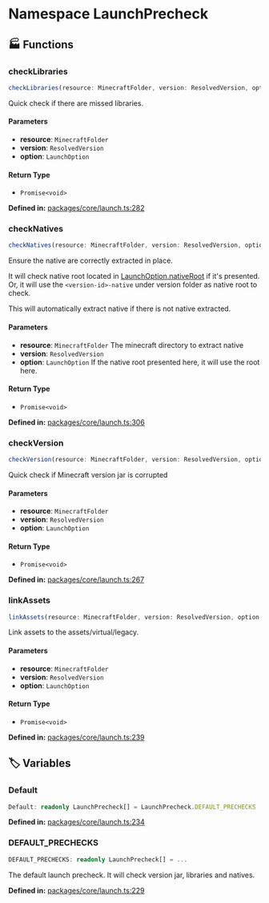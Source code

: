 # Namespace LaunchPrecheck

## 🏭 Functions

### checkLibraries

```ts
checkLibraries(resource: MinecraftFolder, version: ResolvedVersion, option: LaunchOption): Promise<void>
```
Quick check if there are missed libraries.
#### Parameters

- **resource**: `MinecraftFolder`
- **version**: `ResolvedVersion`
- **option**: `LaunchOption`
#### Return Type

- `Promise<void>`

<p style="font-size: 14px; color: var(--vp-c-text-2)">
<strong>Defined in:</strong> <a href="https://github.com/voxelum/minecraft-launcher-core-node/blob/master/packages/core/launch.ts#L282" target="_blank" rel="noreferrer">packages/core/launch.ts:282</a>
</p>


### checkNatives

```ts
checkNatives(resource: MinecraftFolder, version: ResolvedVersion, option: LaunchOption): Promise<void>
```
Ensure the native are correctly extracted in place.

It will check native root located in [LaunchOption.nativeRoot](#@xmcl/core.LaunchOption.nativeRoot) if it's presented.
Or, it will use the ``<version-id>-native`` under version folder as native root to check.

This will automatically extract native if there is not native extracted.
#### Parameters

- **resource**: `MinecraftFolder`
The minecraft directory to extract native
- **version**: `ResolvedVersion`
- **option**: `LaunchOption`
If the native root presented here, it will use the root here.
#### Return Type

- `Promise<void>`

<p style="font-size: 14px; color: var(--vp-c-text-2)">
<strong>Defined in:</strong> <a href="https://github.com/voxelum/minecraft-launcher-core-node/blob/master/packages/core/launch.ts#L306" target="_blank" rel="noreferrer">packages/core/launch.ts:306</a>
</p>


### checkVersion

```ts
checkVersion(resource: MinecraftFolder, version: ResolvedVersion, option: LaunchOption): Promise<void>
```
Quick check if Minecraft version jar is corrupted
#### Parameters

- **resource**: `MinecraftFolder`
- **version**: `ResolvedVersion`
- **option**: `LaunchOption`
#### Return Type

- `Promise<void>`

<p style="font-size: 14px; color: var(--vp-c-text-2)">
<strong>Defined in:</strong> <a href="https://github.com/voxelum/minecraft-launcher-core-node/blob/master/packages/core/launch.ts#L267" target="_blank" rel="noreferrer">packages/core/launch.ts:267</a>
</p>


### linkAssets

```ts
linkAssets(resource: MinecraftFolder, version: ResolvedVersion, option: LaunchOption): Promise<void>
```
Link assets to the assets/virtual/legacy.
#### Parameters

- **resource**: `MinecraftFolder`
- **version**: `ResolvedVersion`
- **option**: `LaunchOption`
#### Return Type

- `Promise<void>`

<p style="font-size: 14px; color: var(--vp-c-text-2)">
<strong>Defined in:</strong> <a href="https://github.com/voxelum/minecraft-launcher-core-node/blob/master/packages/core/launch.ts#L239" target="_blank" rel="noreferrer">packages/core/launch.ts:239</a>
</p>


## 🏷️ Variables

### Default <Badge type="tip" text="const" />

```ts
Default: readonly LaunchPrecheck[] = LaunchPrecheck.DEFAULT_PRECHECKS
```

<p style="font-size: 14px; color: var(--vp-c-text-2)">
<strong>Defined in:</strong> <a href="https://github.com/voxelum/minecraft-launcher-core-node/blob/master/packages/core/launch.ts#L234" target="_blank" rel="noreferrer">packages/core/launch.ts:234</a>
</p>


### DEFAULT_PRECHECKS <Badge type="tip" text="const" />

```ts
DEFAULT_PRECHECKS: readonly LaunchPrecheck[] = ...
```
The default launch precheck. It will check version jar, libraries and natives.
<p style="font-size: 14px; color: var(--vp-c-text-2)">
<strong>Defined in:</strong> <a href="https://github.com/voxelum/minecraft-launcher-core-node/blob/master/packages/core/launch.ts#L229" target="_blank" rel="noreferrer">packages/core/launch.ts:229</a>
</p>


